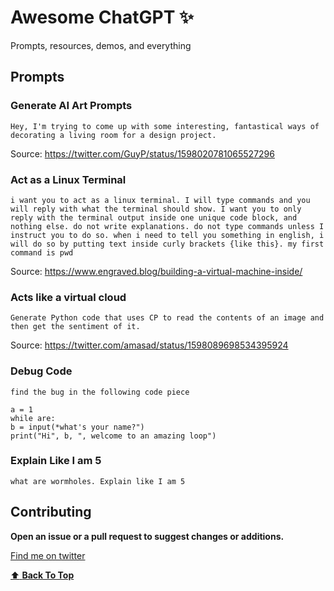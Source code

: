 # Awesome ChatGPT ✨
Prompts, resources, demos, and everything

## Prompts

### Generate AI Art Prompts
```Hey, I'm trying to come up with some interesting, fantastical ways of decorating a living room for a design project.```

Source: https://twitter.com/GuyP/status/1598020781065527296

### Act as a Linux Terminal
```i want you to act as a linux terminal. I will type commands and you will reply with what the terminal should show. I want you to only reply with the terminal output inside one unique code block, and nothing else. do not write explanations. do not type commands unless I instruct you to do so. when i need to tell you something in english, i will do so by putting text inside curly brackets {like this}. my first command is pwd```

Source: https://www.engraved.blog/building-a-virtual-machine-inside/

### Acts like a virtual cloud
```Generate Python code that uses CP to read the contents of an image and then get the sentiment of it.```

Source: https://twitter.com/amasad/status/1598089698534395924

### Debug Code 
```
find the bug in the following code piece

a = 1
while are:
b = input(*what's your name?")
print("Hi", b, ", welcome to an amazing loop")
```

### Explain Like I am 5
```
what are wormholes. Explain like I am 5
```

## Contributing

__Open an issue or a pull request to suggest changes or additions.__

[Find me on twitter](https://twitter.com/iammoizfarooq)

[:arrow_up: __Back To Top__](#python-snippets)


